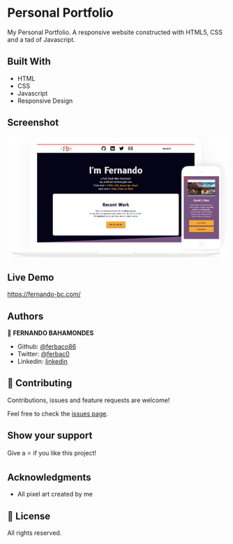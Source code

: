 # Personal Portfolio
My Personal Portfolio. A responsive website constructed with HTML5, CSS and a tad of Javascript.


## Built With

- HTML
- CSS
- Javascript
- Responsive Design

## Screenshot

![Screenshot_full](./images/laptop_screen.png)


## Live Demo

https://fernando-bc.com/

## Authors

👤 **FERNANDO BAHAMONDES**

- Github: [@ferbaco86](https://github.com/ferbaco86)
- Twitter: [@ferbac0](https://twitter.com/ferbac0)
- Linkedin: [linkedin](https://www.linkedin.com/in/fernando-bahamondes-correa)

## 🤝 Contributing

Contributions, issues and feature requests are welcome!

Feel free to check the [issues page](issues/).

## Show your support

Give a ⭐️ if you like this project!

## Acknowledgments

- All pixel art created by me

## 📝 License

All rights reserved.
